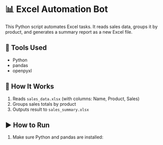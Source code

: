 # 📊 Excel Automation Bot

This Python script automates Excel tasks. It reads sales data, groups it by product, and generates a summary report as a new Excel file.

## 🧰 Tools Used
- Python
- pandas
- openpyxl

## 📂 How It Works
1. Reads `sales_data.xlsx` (with columns: Name, Product, Sales)
2. Groups sales totals by product
3. Outputs result to `sales_summary.xlsx`

## ▶️ How to Run
1. Make sure Python and pandas are installed:
